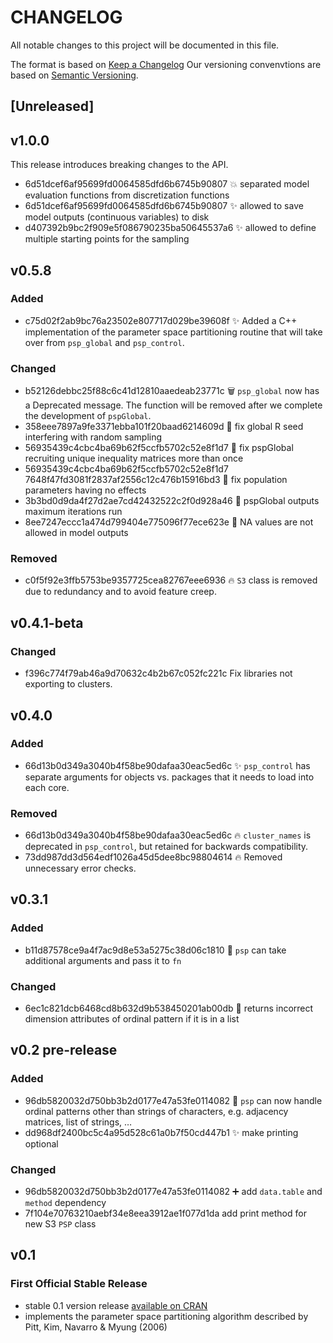 # CHANGELOG

All notable changes to this project will be documented in this file.

The format is based on [Keep a Changelog](https://keepachangelog.com/en/1.0.0/)
Our versioning convenvtions are based on [Semantic Versioning](https://semver.org/).

## [Unreleased]

## v1.0.0

This release introduces breaking changes to the API.

- 6d51dcef6af95699fd0064585dfd6b6745b90807 :boom: separated model evaluation functions from discretization functions
- 6d51dcef6af95699fd0064585dfd6b6745b90807 :sparkles: allowed to save model outputs (continuous variables) to disk
- d407392b9bc2f909e5f086790235ba50645537a6 :sparkles: allowed to define multiple starting points for the sampling

## v0.5.8

### Added

- c75d02f2ab9bc76a23502e807717d029be39608f :sparkles: Added a C++ implementation of the parameter space partitioning routine that will take over from `psp_global` and `psp_control`.

### Changed

- b52126debbc25f88c6c41d12810aaedeab23771c :wastebasket: `psp_global` now has a Deprecated message. The function will be removed after we complete the development of `pspGlobal`.
- 358eee7897a9fe3371ebba101f20baad6214609d :bug: fix global R seed interfering with random sampling
- 56935439c4cbc4ba69b62f5ccfb5702c52e8f1d7 🐛 fix pspGlobal recruiting unique inequality matrices more than once
- 56935439c4cbc4ba69b62f5ccfb5702c52e8f1d7 7648f47fd3081f2837af2556c12c476b15916bd3 🐛 fix population parameters having no effects
- 3b3bd0d9da4f27d2ae7cd42432522c2f0d928a46 🚸 pspGlobal outputs maximum iterations run
- 8ee7247eccc1a474d799404e775096f77ece623e :children_crossing: NA values are not allowed in model outputs

### Removed

- c0f5f92e3ffb5753be9357725cea82767eee6936 🔥 `S3` class is removed due to redundancy and to avoid feature creep.

## v0.4.1-beta

### Changed

- f396c774f79ab46a9d70632c4b2b67c052fc221c Fix libraries not exporting to clusters.

## v0.4.0

### Added

- 66d13b0d349a3040b4f58be90dafaa30eac5ed6c :sparkles: `psp_control` has separate arguments for objects vs. packages that it needs
to load into each core.

### Removed

- 66d13b0d349a3040b4f58be90dafaa30eac5ed6c :fire: `cluster_names` is deprecated in `psp_control`, but retained for backwards
compatibility.
- 73dd987dd3d564edf1026a45d5dee8bc98804614 :fire: Removed unnecessary error checks.

## v0.3.1

### Added

- b11d87578ce9a4f7ac9d8e53a5275c38d06c1810 :gift: `psp` can take additional arguments and pass it to `fn`

### Changed

- 6ec1c821dcb6468cd8b632d9b538450201ab00db :bug: returns incorrect dimension attributes of ordinal pattern if it is in a list

## v0.2 pre-release

### Added

- 96db5820032d750bb3b2d0177e47a53fe0114082 :gift: `psp` can now handle ordinal patterns other than strings of characters, e.g. adjacency matrices, list of strings, …
- dd968df2400bc5c4a95d528c61a0b7f50cd447b1 :sparkles: make printing optional

### Changed

- 96db5820032d750bb3b2d0177e47a53fe0114082 :heavy_plus_sign: add `data.table` and `method` dependency
- 7f104e70763210aebf34e8eea3912ae1f077d1da add print method for new S3 `PSP` class

## v0.1

### First Official Stable Release

- stable 0.1 version release [available on CRAN](https://cran.r-project.org/package=psp)
- implements the parameter space partitioning algorithm described by Pitt, Kim, Navarro & Myung (2006)
